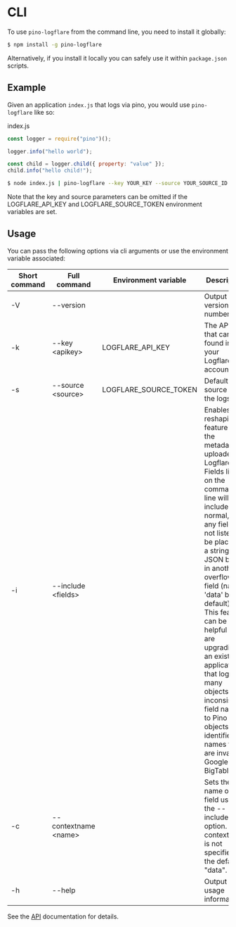 # CLI

To use `pino-logflare` from the command line, you need to install it globally:

```bash
$ npm install -g pino-logflare
```

Alternatively, if you install it locally you can safely use it within `package.json` scripts.

## Example

Given an application `index.js` that logs via pino, you would use `pino-logflare` like so:

index.js
```javascript
const logger = require("pino")();

logger.info("hello world");

const child = logger.child({ property: "value" });
child.info("hello child!");
```


```bash
$ node index.js | pino-logflare --key YOUR_KEY --source YOUR_SOURCE_ID
```

Note that the key and source parameters can be omitted if the LOGFLARE_API_KEY and LOGFLARE_SOURCE_TOKEN environment variables are set.

## Usage

You can pass the following options via cli arguments or use the environment variable associated:

| Short command | Full command              | Environment variable | Description                                                          |
| ------------- | ------------------------- | -------------------- | -------------------------------------------------------------------- |
| -V            | --version                 |                      | Output the version number                                            |
| -k            | --key &lt;apikey&gt;      | LOGFLARE_API_KEY     | The API key that can be found in your Logflare account               |
| -s            | --source &lt;source&gt;   | LOGFLARE_SOURCE_TOKEN| Default source for the logs                                          |
| -i            | --include &lt;fields&gt;  |                      | Enables a reshaping feature for the metadata uploaded to Logflare.  Fields listed on the command line will be included as normal, and any fields not listed will be placed in a stringified JSON blob in another overflow field (named 'data' by default).  This feature can be helpful if you are upgrading an existing application that logs many objects with inconsistent field names to Pino (or objects with identifier names that are invalid in Google BigTable.)|
| -c            | --contextname &lt;name&gt;|                      | Sets the name of the field used by the --include option.  If contextname is not specified, the default is "data". |
| -h            | --help                    |                      | Output usage information                                             |

See the [API](./API.md) documentation for details.
